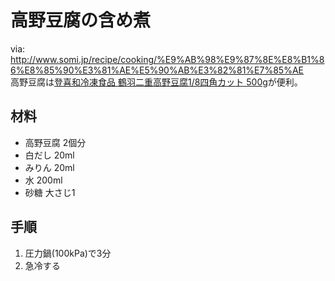 #  高野豆腐の含め煮
via: http://www.somi.jp/recipe/cooking/%E9%AB%98%E9%87%8E%E8%B1%86%E8%85%90%E3%81%AE%E5%90%AB%E3%82%81%E7%85%AE  
高野豆腐は[登喜和冷凍食品 鶴羽二重高野豆腐1/8四角カット 500g](https://amazon.jp/dp/B06XZXVKC5)が便利。

## 材料
- 高野豆腐 2個分
- 白だし 20ml
- みりん 20ml
- 水 200ml
- 砂糖 大さじ1

## 手順
1. 圧力鍋(100kPa)で3分
2. 急冷する
